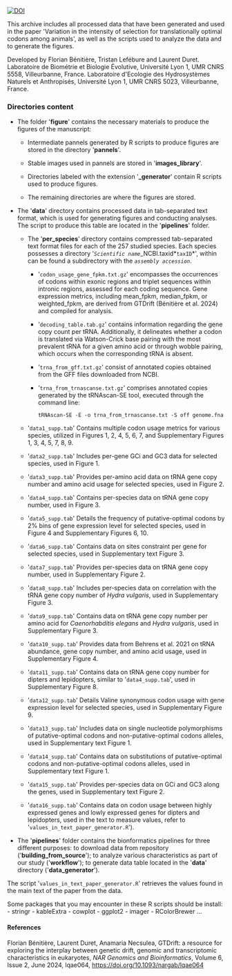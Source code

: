 
[![DOI](https://zenodo.org/10.5281/zenodo.12669922)](https://zenodo.org/10.5281/zenodo.12669922)

This archive includes all processed data that have been generated and used in the paper 'Variation in the intensity of selection for translationally optimal codons among animals', as well as the scripts used to analyze the data and to generate the figures.

Developed by Florian Bénitière, Tristan Lefébure and Laurent Duret. Laboratoire de Biométrie et Biologie Évolutive, Université Lyon 1, UMR CNRS 5558, Villeurbanne, France. Laboratoire d'Ecologie des Hydrosystèmes Naturels et Anthropisés, Université Lyon 1, UMR CNRS 5023, Villeurbanne, France.

### Directories content

-   The folder '**figure**' contains the necessary materials to produce the figures of the manuscript:

    -   Intermediate pannels generated by R scripts to produce figures are stored in the directory '**pannels**'.

    -   Stable images used in pannels are stored in '**images_library**'.

    -   Directories labeled with the extension '**\_generator**' contain R scripts used to produce figures.

    -   The remaining directories are where the figures are stored.

-   The '**data**' directory contains processed data in tab-separated text format, which is used for generating figures and conducting analyses. The script to produce this table are located in the '**pipelines**' folder.

    -   The '**per_species**' directory contains compressed tab-separated text format files for each of the 257 studied species. Each species possesses a directory '*`Scientific name`*\_NCBI.taxid*`taxID`*', within can be found a subdirectory with the *`assembly accession`*.

        -   '`codon_usage_gene_fpkm.txt.gz`' encompasses the occurrences of codons within exonic regions and triplet sequences within intronic regions, assessed for each coding sequence. Gene expression metrics, including mean_fpkm, median_fpkm, or weighted_fpkm, are derived from GTDrift (Bénitière et al. 2024) and compiled for analysis.

        -   '`decoding_table.tab.gz`' contains information regarding the gene copy count per tRNA. Additionally, it delineates whether a codon is translated via Watson-Crick base pairing with the most prevalent tRNA for a given amino acid or through wobble pairing, which occurs when the corresponding tRNA is absent.

        -   '`trna_from_gff.txt.gz`' consist of annotated copies obtained from the GFF files downloaded from NCBI.

        -   '`trna_from_trnascanse.txt.gz`' comprises annotated copies generated by the tRNAscan-SE tool, executed through the command line:

            ```         
            tRNAscan-SE -E -o trna_from_trnascanse.txt -S off genome.fna
            ```

    -   '`data1_supp.tab`' Contains multiple codon usage metrics for various species, utilized in Figures 1, 2, 4, 5, 6, 7, and Supplementary Figures 1, 3, 4, 5, 7, 8, 9.

    -   '`data2_supp.tab`' Includes per-gene GCi and GC3 data for selected species, used in Figure 1.

    -   '`data3_supp.tab`' Provides per-amino acid data on tRNA gene copy number and amino acid usage for selected species, used in Figure 2.

    -   '`data4_supp.tab`' Contains per-species data on tRNA gene copy number, used in Figure 3.

    -   '`data5_supp.tab`' Details the frequency of putative-optimal codons by 2% bins of gene expression level for selected species, used in Figure 4 and Supplementary Figures 6, 10.

    -   '`data6_supp.tab`' Contains data on sites constraint per gene for selected species, used in Supplementary text Figure 3.

    -   '`data7_supp.tab`' Provides per-species data on tRNA gene copy number, used in Supplementary Figure 2.

    -   '`data8_supp.tab`' Includes per-species data on correlation with the tRNA gene copy number of *Hydra vulgaris*, used in Supplementary Figure 3.

    -   '`data9_supp.tab`' Contains data on tRNA gene copy number per amino acid for *Caenorhabditis elegans* and *Hydra vulgaris*, used in Supplementary Figure 3.

    -   '`data10_supp.tab`' Provides data from Behrens et al. 2021 on tRNA abundance, gene copy number, and amino acid usage, used in Supplementary Figure 4.

    -   '`data11_supp.tab`' Contains data on tRNA gene copy number for dipters and lepidopters, similar to '`data4_supp.tab`', used in Supplementary Figure 8.

    -   '`data12_supp.tab`' Details Valine synonymous codon usage with gene expression level for selected species, used in Supplementary Figure 9.

    -   '`data13_supp.tab`' Includes data on single nucleotide polymorphisms of putative-optimal codons and non-putative-optimal codons alleles, used in Supplementary text Figure 1.

    -   '`data14_supp.tab`' Contains data on substitutions of putative-optimal codons and non-putative-optimal codons alleles, used in Supplementary text Figure 1.

    -   '`data15_supp.tab`' Provides per-species data on GCi and GC3 along the genes, used in Supplementary text Figure 2.

    -   '`data16_supp.tab`' Contains data on codon usage between highly expressed genes and lowly expressed genes for dipters and lepidopters, used in the text to measure values, refer to '`values_in_text_paper_generator.R`').

-   The '**pipelines**' folder contains the bionformatics pipelines for three different purposes: to download data from repository ('**building_from_source**'); to analyze various characteristics as part of our study ('**workflow**'); to generate data table located in the '**data**' directory ('**data_generator**').

The script '`values_in_text_paper_generator.R`' retrieves the values found in the main text of the paper from the data.

Some packages that you may encounter in these R scripts should be install: - stringr - kableExtra - cowplot - ggplot2 - imager - RColorBrewer ...

#### References

Florian Bénitière, Laurent Duret, Anamaria Necsulea, GTDrift: a resource for exploring the interplay between genetic drift, genomic and transcriptomic characteristics in eukaryotes, *NAR Genomics and Bioinformatics*, Volume 6, Issue 2, June 2024, lqae064, <https://doi.org/10.1093/nargab/lqae064>
